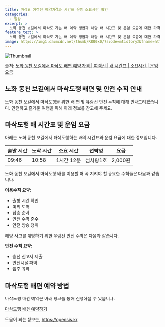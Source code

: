 ```yaml
---
title: 마삭도 여객선 예약가격과 시간표 운임 소요시간 확인
categories:
  - 일상
excerpt: >
  노화 동천 보길에서 마삭도 가는 배 예약 방법과 해당 배 시간표 및 운임 요금에 대한 가격 정보를 안내 드리겠습니다. 안전하고 재밋는 마삭도행 여행을 위해 아래 정보 참고하시기 바랍니다. 마삭도행 배편 예약하기 👈 클릭노화 동천 보길에서 마삭도행 배 시간표출발 시간도착 시간소요 시간선박명요금09:4610:581시간 12분섬사랑1호2,000원마삭도행 배편 예약하기 👈 클릭노화 동천 보길에서 마삭도행 여객선 탑승 시 이용수칙노화 동천 보길에서 마삭도행 배를 이용할 때 꼭 지켜야 할 중요한 수칙들을 소개합니다. 이용수칙 요약:출항 시간 확인: 출항 시간을 꼼꼼히 확인합니다.미리 도착: 출항 전 매표소에 미리 도착하여 여유있는 시간을 확보합니다.탑승 순서: 도착하여 차와 사람이 내리면 탑승합니다.안전 수칙 준수..
feature_text: >
  노화 동천 보길에서 마삭도 가는 배 예약 방법과 해당 배 시간표 및 운임 요금에 대한 가격 정보를 안내 드리겠습니다. 안전하고 재밋는 마삭도행 여행을 위해 아래 정보 참고하시기 바랍니다. 마삭도행 배편 예약하기 👈 클릭노화 동천 보길에서 마삭도행 배 시간표출발 시간도착 시간소요 시간선박명요금09:4610:581시간 12분섬사랑1호2,000원마삭도행 배편 예약하기 👈 클릭노화 동천 보길에서 마삭도행 여객선 탑승 시 이용수칙노화 동천 보길에서 마삭도행 배를 이용할 때 꼭 지켜야 할 중요한 수칙들을 소개합니다. 이용수칙 요약:출항 시간 확인: 출항 시간을 꼼꼼히 확인합니다.미리 도착: 출항 전 매표소에 미리 도착하여 여유있는 시간을 확보합니다.탑승 순서: 도착하여 차와 사람이 내리면 탑승합니다.안전 수칙 준수..
image: https://img1.daumcdn.net/thumb/R800x0/?scode=mtistory2&fname=https%3A%2F%2Fblog.kakaocdn.net%2Fdn%2FczmRv9%2FbtsHBXHLkvB%2F0LBKcxi7tJAaxk6L7hYIg1%2Fimg.webp
---
```


![Thumbnail](https://img1.daumcdn.net/thumb/R800x0/?scode=mtistory2&fname=https%3A%2F%2Fblog.kakaocdn.net%2Fdn%2FczmRv9%2FbtsHBXHLkvB%2F0LBKcxi7tJAaxk6L7hYIg1%2Fimg.webp)

<p>출처: <a href="https://opensis.kr/entry/%EB%85%B8%ED%99%94-%EB%8F%99%EC%B2%9C-%EB%B3%B4%EA%B8%B8%EC%97%90%EC%84%9C-%EB%A7%88%EC%82%AD%EB%8F%84-%EB%B0%B0%ED%8E%B8-%EC%98%88%EC%95%BD-%EA%B0%80%EA%B2%A9-%EC%97%AC%EA%B0%9D%EC%84%A0-%EB%B0%B0-%EC%8B%9C%EA%B0%84%ED%91%9C-%EC%86%8C%EC%9A%94%EC%8B%9C%EA%B0%84-%EC%9A%B4%EC%9E%84-%EC%9A%94%EA%B8%88" rel="dofollow">노화 동천 보길에서 마삭도 배편 예약 가격 | 여객선 | 배 시간표 | 소요시간 | 운임 요금</a> </p>

## 노화 동천 보길에서 마삭도행 배편 및 안전 수칙 안내

노화 동천 보길에서 마삭도행을 위한 배 편 및 유람선 안전 수칙에 대해 안내드리겠습니다. 안전하고 즐거운 여행을 위해 아래 정보를 참고해
주세요.

## 마삭도행 배 시간표 및 운임 요금

아래는 노화 동천 보길에서 마삭도행하는 배의 시간표와 운임 요금에 대한 정보입니다.

출발 시간 | 도착 시간 | 소요 시간 | 선박명 | 요금  
---|---|---|---|---  
09:46 | 10:58 | 1시간 12분 | 섬사랑1호 | 2,000원  
  
노화 동천 보길에서 마삭도행 배를 이용할 때 꼭 지켜야 할 중요한 수칙들은 다음과 같습니다.

**이용수칙 요약:**

  * 출항 시간 확인
  * 미리 도착
  * 탑승 순서
  * 안전 수칙 준수
  * 안전 방송 청취

해양 사고를 예방하기 위한 유람선 안전 수칙은 다음과 같습니다.

**안전 수칙 요약:**

  * 승선 신고서 제출
  * 안전시설 파악
  * 음주 유의

## 마삭도행 배편 예약 방법

마삭도행 배편 예약은 아래 링크를 통해 진행하실 수 있습니다.

[마삭도행 배편 예약하기](https://opensis.kr/entry/%EB%85%B8%ED%99%94-%EB%8F%99%EC%B2%9C-%EB%B3%B4%EA%B8%B8%EC%97%90%EC%84%9C-%EB%A7%88%EC%82%AD%EB%8F%84-%EB%B0%B0%ED%8E%B8-%EC%98%88%EC%95%BD-%EA%B0%80%EA%B2%A9-%EC%97%AC%EA%B0%9D%EC%84%A0-%EB%B0%B0-%EC%8B%9C%EA%B0%84%ED%91%9C-%EC%86%8C%EC%9A%94%EC%8B%9C%EA%B0%84-%EC%9A%B4%EC%9E%84-%EC%9A%94%EA%B8%88)



 

도움이 되는 정보는, <a href="https://opensis.kr" rel="dofollow">https://opensis.kr</a>


